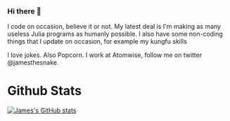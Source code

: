 ### Hi there 👋

<!--
**jamesthesnake/jamesthesnake** is a ✨ _special_ ✨ repository because its `README.md` (this file) appears on your GitHub profile.

Here are some ideas to get you started:

- 🔭 I’m currently working on ...
- 🌱 I’m currently learning ...
- 👯 I’m looking to collaborate on ...
- 🤔 I’m looking for help with ...
- 💬 Ask me about ...
- 📫 How to reach me: james.ryan.hennessy@gmail.com
- 😄 Pronouns: he hims his
- ⚡ Fun fact: I'm cool
-->



I code on occasion, believe it or not. My latest deal is I'm making as many useless Julia programs as humanly possible. I also have some non-coding things that I update on occasion, for example my kungfu skills

I love jokes. Also Popcorn. I work at Atomwise, follow me on twitter @jamesthesnake. 
# Github Stats

[![James's GitHub stats](https://github-readme-stats.vercel.app/api?username=jamesthesnake)](https://github.com/anuraghazra/github-readme-stats)

